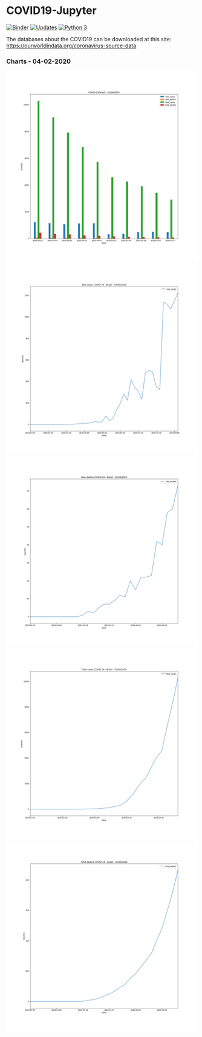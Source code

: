 # COVID19-Jupyter

[![Binder](https://mybinder.org/badge_logo.svg)](https://mybinder.org/v2/gh/WanderWashington/COVID19-Jupyter/master)
[![Updates](https://pyup.io/repos/github/WanderWashington/COVID19-Jupyter/shield.svg)](https://pyup.io/repos/github/WanderWashington/COVID19-Jupyter/)
[![Python 3](https://pyup.io/repos/github/WanderWashington/COVID19-Jupyter/python-3-shield.svg)](https://pyup.io/repos/github/WanderWashington/COVID19-Jupyter/)


The databases about the COVID19 can be downloaded at this site: https://ourworldindata.org/coronavirus-source-data


### Charts - 04-02-2020
![COVID-19 Brazil - 04-02-2020](https://github.com/WanderWashington/COVID19-Jupyter/blob/master/Charts/BrazilCasesPerDay.png)
![New Cases Brazil - 04-02-2020](https://github.com/WanderWashington/COVID19-Jupyter/blob/master/Charts/New%20cases%20COVID19Brazil02042020.png)
![New Deaths Brazil - 04-02-2020](https://github.com/WanderWashington/COVID19-Jupyter/blob/master/Charts/New%20deaths%20COVID19Brazil02042020.png)
![Total Cases Brazil - 04-02-2020](https://github.com/WanderWashington/COVID19-Jupyter/blob/master/Charts/Total%20cases%20COVID19Brazil02042020.png)
![Total Deaths Brazil - 04-02-2020](https://github.com/WanderWashington/COVID19-Jupyter/blob/master/Charts/Total%20deaths%20COVID19Brazil02042020.png)





